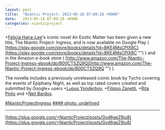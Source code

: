 ```yaml
---
layout: post
title:  "Niantic Project: 2013-05-18 07:09:26 +0900"
date:   2013-05-18 07:09:26 +0900
categories: nianticproject
---
```

+[Felicia Hajra-Lee](https://plus.google.com/118344555717370644832 "")'s iconic novel An Exotic Matter has been given a new title, The Niantic Project: Ingress, and is now available on Google Play ( [https://play.google.com/store/books/details?id=BKE4MsCPlX8C](https://play.google.com/store/books/details?id=BKE4MsCPlX8C "") ) and in the Amazon e-book store ( [http://www.amazon.com/The-Niantic-Project-Ingress-ebook/dp/B00CTSZQ9Q](http://www.amazon.com/The-Niantic-Project-Ingress-ebook/dp/B00CTSZQ9Q "") ).

The novella includes a previously unreleased comic book by Tycho covering the events of Epiphany Night, as well as top rated covers created and submitted by Google+ users +[Lupus Yonderboy](https://plus.google.com/107872567107353474598 ""), +[Filippo Zanetti](https://plus.google.com/111558023304939942930 ""), +[Rita Pinto](https://plus.google.com/111055414016650329707 "") and +[Neil Bardos](https://plus.google.com/106605445760279981543 "").

[#NianticProjectIngress](https://plus.google.com/s/%23NianticProjectIngress "")
[#### photo: undefined](https://lh6.googleusercontent.com/-aRsrKCzuXe8/UZapF3_crhI/AAAAAAAAGiM/EGjxY8DNKzs/s0-d/tnicover.png "")
- - -
[https://plus.google.com/+NianticProject/posts/Gvd6geZ9iu8](https://plus.google.com/+NianticProject/posts/Gvd6geZ9iu8)
